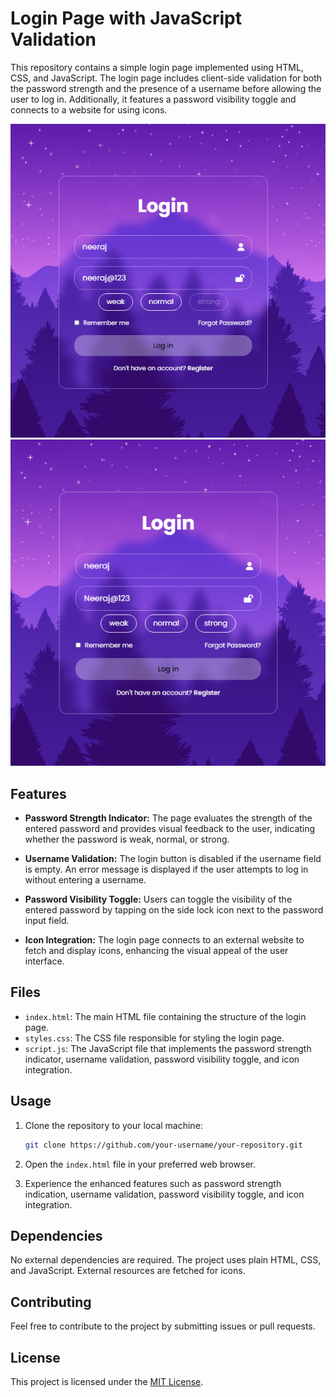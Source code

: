 # Login Page with JavaScript Validation

This repository contains a simple login page implemented using HTML, CSS, and JavaScript. The login page includes client-side validation for both the password strength and the presence of a username before allowing the user to log in. Additionally, it features a password visibility toggle and connects to a website for using icons.

![Login Page Screenshot](loginPage.png)
![Login Page Screenshot](loginPage2.png)
## Features

- **Password Strength Indicator:** The page evaluates the strength of the entered password and provides visual feedback to the user, indicating whether the password is weak, normal, or strong.

- **Username Validation:** The login button is disabled if the username field is empty. An error message is displayed if the user attempts to log in without entering a username.

- **Password Visibility Toggle:** Users can toggle the visibility of the entered password by tapping on the side lock icon next to the password input field.

- **Icon Integration:** The login page connects to an external website to fetch and display icons, enhancing the visual appeal of the user interface.

## Files

- `index.html`: The main HTML file containing the structure of the login page.
- `styles.css`: The CSS file responsible for styling the login page.
- `script.js`: The JavaScript file that implements the password strength indicator, username validation, password visibility toggle, and icon integration.

## Usage

1. Clone the repository to your local machine:

    ```bash
    git clone https://github.com/your-username/your-repository.git
    ```

2. Open the `index.html` file in your preferred web browser.

3. Experience the enhanced features such as password strength indication, username validation, password visibility toggle, and icon integration.

## Dependencies

No external dependencies are required. The project uses plain HTML, CSS, and JavaScript. External resources are fetched for icons.

## Contributing

Feel free to contribute to the project by submitting issues or pull requests.

## License

This project is licensed under the [MIT License](LICENSE).
